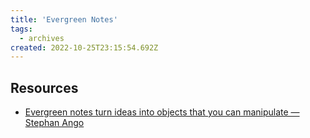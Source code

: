 ```yaml
---
title: 'Evergreen Notes'
tags:
  - archives
created: 2022-10-25T23:15:54.692Z
---
```


## Resources

- [Evergreen notes turn ideas into objects that you can manipulate — Stephan Ango](https://stephanango.com/evergreen-notes)